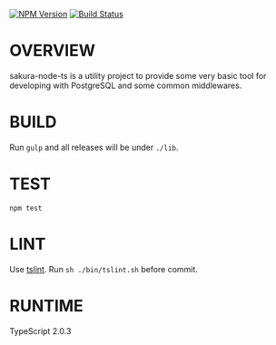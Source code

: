[![NPM Version][npm-image]][npm-url]
[![Build Status](https://travis-ci.org/DaYeSquad/sakura-node-ts.svg?branch=master)](https://travis-ci.org/DaYeSquad/sakura-node-ts)


# OVERVIEW

sakura-node-ts is a utility project to provide some very basic tool for developing with PostgreSQL and some common middlewares.


# BUILD

Run `gulp` and all releases will be under `./lib`.


# TEST

`npm test`


# LINT

Use [tslint](https://palantir.github.io/tslint/usage/cli/). Run `sh ./bin/tslint.sh` before commit.


# RUNTIME

TypeScript 2.0.3


[npm-image]: https://img.shields.io/badge/npm-v2.1.14-blue.svg
[npm-url]: https://www.npmjs.com/package/sakura-node
